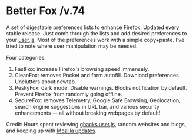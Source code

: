 # Better Fox /v.74
A set of digestable preferences lists to enhance Firefox.
Updated every stable release. Just comb through the lists and add desired preferences to your <a href="http://kb.mozillazine.org/User.js_file">user.js</a>. Most of the preferences work with a simple copy+paste. I've tried to note where user manipulation may be needed.

Four categories:
1) FastFox: increase Firefox's browsing speed immensely.
2) CleanFox: removes Pocket and form autofill. Download preferences. Unclutters about:newtab.
3) PeskyFox: dark mode. Disable warnings. Blocks notification by default. Prevent Firefox from randomly going offline.
4) SecureFox: removes Telemetry, Google Safe Browsing, Geolocation, search engine suggestions in URL bar, and various security enhancements — all without breaking webpages by default!

Credit: Hours spent reviewing <a href="https://github.com/ghacksuserjs/ghacks-user.js">ghacks user.js</a>, random websites and blogs, and keeping up with <a href="https://wiki.mozilla.org/Firefox/Roadmap/Updates">Mozilla updates</a>.
